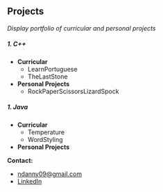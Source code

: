 ## Projects
*Display portfolio of curricular and personal projects*

##### 1. C++
* __Curricular__
	* LearnPortuguese
	* TheLastStone
* __Personal Projects__
	* RockPaperScissorsLizardSpock

##### 1. Java
* __Curricular__
	* Temperature
	* WordStyling
* __Personal Projects__

__Contact:__
* ndanny09@gmail.com
* [LinkedIn](https://www.linkedin.com/in/ndanny09/"LinkedIn")
